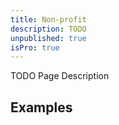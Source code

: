 ```yaml
---
title: Non-profit
description: TODO
unpublished: true
isPro: true
---
```


TODO Page Description

## Examples